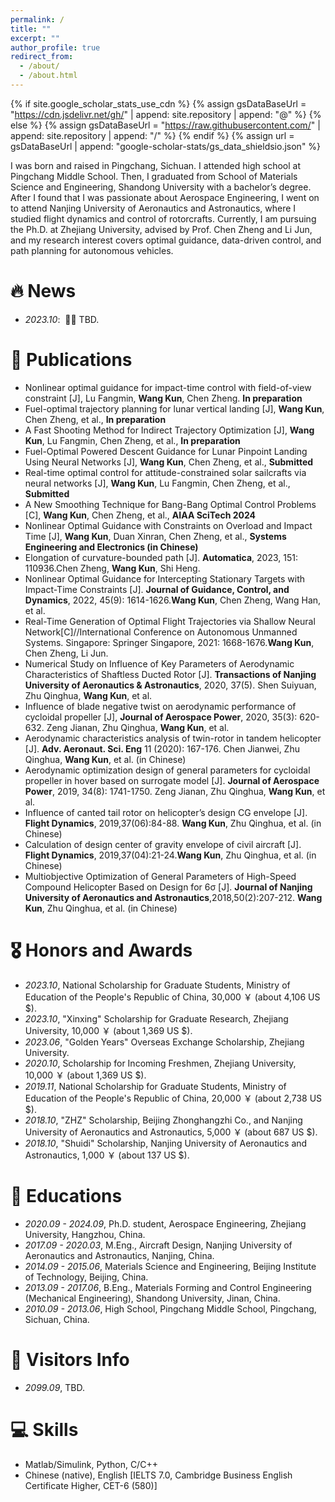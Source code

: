 ```yaml
---
permalink: /
title: ""
excerpt: ""
author_profile: true
redirect_from: 
  - /about/
  - /about.html
---
```


{% if site.google_scholar_stats_use_cdn %}
{% assign gsDataBaseUrl = "https://cdn.jsdelivr.net/gh/" | append: site.repository | append: "@" %}
{% else %}
{% assign gsDataBaseUrl = "https://raw.githubusercontent.com/" | append: site.repository | append: "/" %}
{% endif %}
{% assign url = gsDataBaseUrl | append: "google-scholar-stats/gs_data_shieldsio.json" %}

<span class='anchor' id='about-me'></span>

I was born and raised in Pingchang, Sichuan. I attended high school at Pingchang Middle School. Then, I graduated from School of Materials Science and Engineering, Shandong University with a bachelor’s degree. After I found that I was passionate about Aerospace Engineering, I went on to attend Nanjing University of Aeronautics and Astronautics, where I studied flight dynamics and control of rotorcrafts. Currently, I am pursuing the Ph.D. at Zhejiang University, advised by Prof. Chen Zheng and Li Jun, and my research interest covers optimal guidance, data-driven control, and path planning for autonomous vehicles.

# 🔥 News
- *2023.10*: &nbsp;🎉🎉 TBD. 

# 📝 Publications 
- Nonlinear optimal guidance for impact-time control with field-of-view constraint [J], Lu Fangmin, **Wang Kun**, Chen Zheng. **In preparation**
- Fuel-optimal trajectory planning for lunar vertical landing [J], **Wang Kun**, Chen Zheng, et al., **In preparation** 
- A Fast Shooting Method for Indirect Trajectory Optimization [J], **Wang Kun**, Lu Fangmin, Chen Zheng, et al., **In preparation** 
- Fuel-Optimal Powered Descent Guidance for Lunar Pinpoint Landing Using Neural Networks [J], **Wang Kun**, Chen Zheng, et al., **Submitted**
- Real-time optimal control for attitude-constrained solar sailcrafts via neural networks [J], **Wang Kun**, Lu Fangmin, Chen Zheng, et al., **Submitted**
- A New Smoothing Technique for Bang-Bang Optimal Control Problems [C], **Wang Kun**, Chen Zheng, et al., **AIAA SciTech 2024**
- Nonlinear Optimal Guidance with Constraints on Overload and Impact Time [J], **Wang Kun**, Duan Xinran, Chen Zheng, et al., **Systems Engineering and Electronics (in Chinese)**
- Elongation of curvature-bounded path [J]. **Automatica**, 2023, 151: 110936.Chen Zheng, **Wang Kun**, Shi Heng.
- Nonlinear Optimal Guidance for Intercepting Stationary Targets with Impact-Time Constraints [J]. **Journal of Guidance, Control, and Dynamics**, 2022, 45(9): 1614-1626.**Wang Kun**, Chen Zheng, Wang Han, et al.
- Real-Time Generation of Optimal Flight Trajectories via Shallow Neural Network[C]//International Conference on Autonomous Unmanned Systems. Singapore: Springer Singapore, 2021: 1668-1676.**Wang Kun**, Chen Zheng, Li Jun.
- Numerical Study on Influence of Key Parameters of Aerodynamic Characteristics of Shaftless Ducted Rotor [J]. **Transactions of Nanjing University of Aeronautics & Astronautics**, 2020, 37(5). Shen Suiyuan, Zhu Qinghua, **Wang Kun**, et al.
- Influence of blade negative twist on aerodynamic performance of cycloidal propeller [J], **Journal of Aerospace Power**, 2020, 35(3): 620-632. Zeng Jianan, Zhu Qinghua, **Wang Kun**, et al.
- Aerodynamic characteristics analysis of twin-rotor in tandem helicopter [J]. **Adv. Aeronaut. Sci. Eng** 11 (2020): 167-176. Chen Jianwei, Zhu Qinghua, **Wang Kun**, et al. (in Chinese)
- Aerodynamic optimization design of general parameters for cycloidal propeller in hover based on surrogate model [J]. **Journal of Aerospace Power**, 2019, 34(8): 1741-1750. Zeng Jianan, Zhu Qinghua, **Wang Kun**, et al.
- Influence of canted tail rotor on helicopter’s design CG envelope [J]. **Flight Dynamics**, 2019,37(06):84-88. **Wang Kun**, Zhu Qinghua, et al. (in Chinese)
- Calculation of design center of gravity envelope of civil aircraft [J]. **Flight Dynamics**, 2019,37(04):21-24.**Wang Kun**, Zhu Qinghua, et al. (in Chinese)
- Multiobjective Optimization of General Parameters of High-Speed Compound Helicopter Based on Design for 6σ [J]. **Journal of Nanjing University of Aeronautics and Astronautics**,2018,50(2):207-212. **Wang Kun**, Zhu Qinghua, et al. (in Chinese)

# 🎖 Honors and Awards
- *2023.10*, National Scholarship for Graduate Students, Ministry of Education of the People's Republic of China, 30,000 ￥ (about 4,106 US $).
- *2023.10*, "Xinxing" Scholarship for Graduate Research, Zhejiang University, 10,000 ￥ (about 1,369 US $). 
- *2023.06*, "Golden Years" Overseas Exchange Scholarship, Zhejiang University.
- *2020.10*, Scholarship for Incoming Freshmen, Zhejiang University, 10,000 ￥ (about 1,369 US $).
- *2019.11*, National Scholarship for Graduate Students, Ministry of Education of the People's Republic of China, 20,000 ￥ (about 2,738 US $).
- *2018.10*, "ZHZ" Scholarship, Beijing Zhonghangzhi Co., and Nanjing University of Aeronautics and Astronautics, 5,000 ￥ (about 687 US $).
- *2018.10*, "Shuidi" Scholarship, Nanjing University of Aeronautics and Astronautics, 1,000 ￥ (about 137 US $).

# 📖 Educations
- *2020.09 - 2024.09*, Ph.D. student, Aerospace Engineering, Zhejiang University, Hangzhou, China. 
- *2017.09 - 2020.03*, M.Eng., Aircraft Design, Nanjing University of Aeronautics and Astronautics, Nanjing, China.
- *2014.09 - 2015.06*, Materials Science and Engineering, Beijing Institute of Technology, Beijing, China.
- *2013.09 - 2017.06*, B.Eng., Materials Forming and Control Engineering (Mechanical Engineering), Shandong University, Jinan, China.
- *2010.09 - 2013.06*, High School, Pingchang Middle School, Pingchang, Sichuan, China.
  
# 💬 Visitors Info
- *2099.09*, TBD. <script type="text/javascript" src="//rf.revolvermaps.com/0/0/8.js?i=5ib8qyqckov&amp;m=0&amp;c=ff0000&amp;cr1=ffffff&amp;f=arial&amp;l=33" async="async"></script>

# 💻 Skills
- Matlab/Simulink, Python, C/C++
- Chinese (native), English [IELTS 7.0, Cambridge Business English Certificate Higher, CET-6 (580)]
